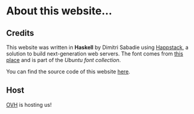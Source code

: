 # About this website…

## Credits

This website was written in **Haskell** by Dimitri Sabadie using [Happstack](http://happstack.com/),
a solution to build next-generation web servers. The font comes from
[this place](http://www.google.com/fonts#UsePlace:use/Collection:Ubuntu) and is part of the *Ubuntu
font collection*.

You can find the source code of this website [here](https://github.com/phaazon/phaazon.net).

## Host

[OVH](http://www.ovh.com) is hosting us!
